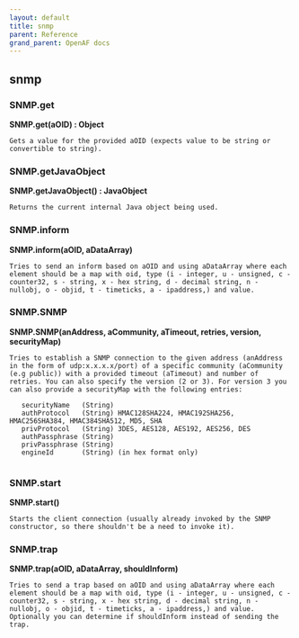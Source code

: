```yaml
---
layout: default
title: snmp
parent: Reference
grand_parent: OpenAF docs
---
```



## snmp

### SNMP.get

__SNMP.get(aOID) : Object__

````
Gets a value for the provided aOID (expects value to be string or convertible to string).
````
### SNMP.getJavaObject

__SNMP.getJavaObject() : JavaObject__

````
Returns the current internal Java object being used.
````
### SNMP.inform

__SNMP.inform(aOID, aDataArray)__

````
Tries to send an inform based on aOID and using aDataArray where each element should be a map with oid, type (i - integer, u - unsigned, c - counter32, s - string, x - hex string, d - decimal string, n - nullobj, o - objid, t - timeticks, a - ipaddress,) and value.
````
### SNMP.SNMP

__SNMP.SNMP(anAddress, aCommunity, aTimeout, retries, version, securityMap)__

````
Tries to establish a SNMP connection to the given address (anAddress in the form of udp:x.x.x.x/port) of a specific community (aCommunity (e.g public)) with a provided timeout (aTimeout) and number of retries. You can also specify the version (2 or 3). For version 3 you can also provide a securityMap with the following entries:

   securityName   (String)
   authProtocol   (String) HMAC128SHA224, HMAC192SHA256, HMAC256SHA384, HMAC384SHA512, MD5, SHA
   privProtocol   (String) 3DES, AES128, AES192, AES256, DES
   authPassphrase (String)
   privPassphrase (String)
   engineId       (String) (in hex format only)


````
### SNMP.start

__SNMP.start()__

````
Starts the client connection (usually already invoked by the SNMP constructor, so there shouldn't be a need to invoke it).
````
### SNMP.trap

__SNMP.trap(aOID, aDataArray, shouldInform)__

````
Tries to send a trap based on aOID and using aDataArray where each element should be a map with oid, type (i - integer, u - unsigned, c - counter32, s - string, x - hex string, d - decimal string, n - nullobj, o - objid, t - timeticks, a - ipaddress,) and value. Optionally you can determine if shouldInform instead of sending the trap.
````
